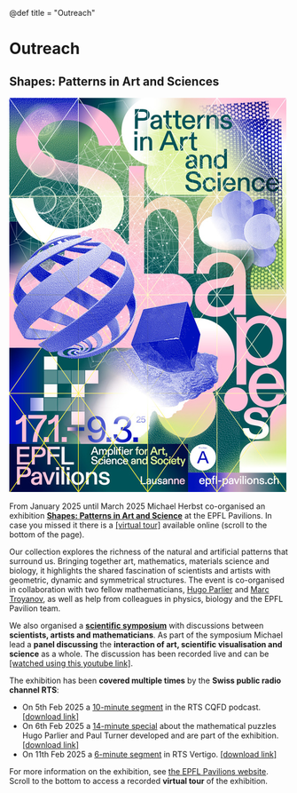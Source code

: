 @def title = "Outreach"

# Outreach

## Shapes: Patterns in Art and Sciences

[![Shapes psoster](/assets/2025.01_SHAPES_Poster.jpg)](https://epfl-pavilions.ch/en/exhibitions/shapes)

From January 2025 until March 2025 Michael Herbst co-organised an exhibition
[**Shapes: Patterns in Art and Science**](https://epfl-pavilions.ch/en/exhibitions/shapes)
at the EPFL Pavilions.
In case you missed it there is a [[virtual tour]](https://epfl-pavilions.ch/en/exhibitions/shapes)
available online (scroll to the bottom of the page).

Our collection explores the richness of the natural and artificial patterns
that surround us. Bringing together art, mathematics, materials science and
biology, it highlights the shared fascination of scientists and artists with
geometric, dynamic and symmetrical structures.
The event is co-organised
in collaboration with two fellow mathematicians,
[Hugo Parlier](https://math.uni.lu/parlier/) and [Marc Troyanov](https://people.epfl.ch/marc.troyanov),
as well as help from colleagues in physics, biology and the EPFL Pavilion team.

We also organised a **[scientific symposium](https://epfl-pavilions.ch/en/events/shapes-symposium)** with discussions between **scientists, artists and mathematicians**.
As part of the symposium Michael lead a **panel discussing**
the **interaction of art, scientific visualisation and science** as a whole.
The discussion has been recorded live and
can be [[watched using this youtube link]](https://www.youtube.com/watch?v=Q1bKNmgQz5w&t=17940s).


The exhibition has been **covered multiple times** by the **Swiss public radio channel RTS**:
  - On 5th Feb 2025 a [10-minute segment](https://www.rts.ch/audio-podcast/2025/audio/une-exposition-pour-mettre-en-valeur-la-beaute-des-mathematiques-28780656.html) in the RTS CQFD podcast.
    [[download link]](https://www.rts.ch/audio-podcast/2025/audio/une-exposition-pour-mettre-en-valeur-la-beaute-des-mathematiques-28780656.html)
  - On 6th Feb 2025 a [14-minute special](https://www.rts.ch/audio-podcast/2025/audio/des-casse-tetes-mathematiques-rigolos-et-colores-mis-au-point-a-l-epfl-28782083.html) about the mathematical puzzles Hugo Parlier and Paul Turner developed and are part of the exhibition. [[download link]](https://www.rts.ch/audio-podcast/2025/audio/des-casse-tetes-mathematiques-rigolos-et-colores-mis-au-point-a-l-epfl-28782083.html)
  - On 11th Feb 2025 a [6-minute segment](https://www.rts.ch/audio-podcast/2025/audio/formes-les-motifs-dans-l-art-et-la-science-une-exposition-a-voir-a-l-epfl-28788057.html) in RTS Vertigo. [[download link]](https://www.rts.ch/audio-podcast/2025/audio/formes-les-motifs-dans-l-art-et-la-science-une-exposition-a-voir-a-l-epfl-28788057.html)

For more information on the exhibition,
see [the EPFL Pavilions website](https://epfl-pavilions.ch/en/exhibitions/shapes).
Scroll to the bottom to access a recorded **virtual tour** of the exhibition.
